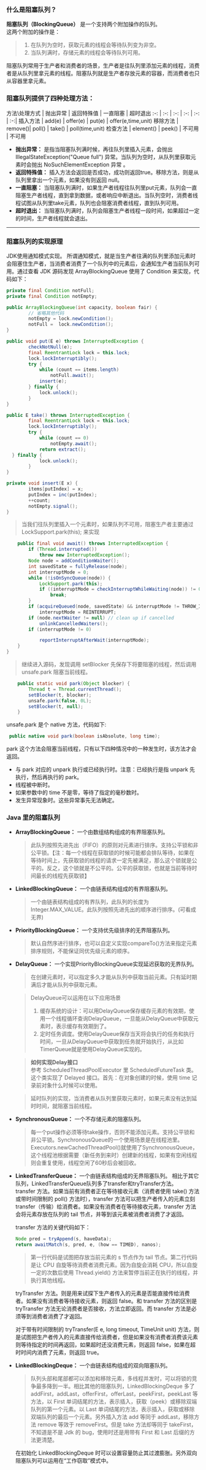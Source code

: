 ### 什么是阻塞队列？
 **阻塞队列（BlockingQueue）** 是一个支持两个附加操作的队列。<br>
这两个附加的操作是：
> 1. 在队列为空时，获取元素的线程会等待队列变为非空。
> 2. 当队列满时，存储元素的线程会等待队列可用。

阻塞队列常用于生产者和消费者的场景，生产者是往队列里添加元素的线程，消费者是从队列里拿元素的线程。阻塞队列就是生产者存放元素的容器，而消费者也只从容器里拿元素。

### 阻塞队列提供了四种处理方法：
方法\处理方式 | 抛出异常 | 返回特殊值 | 一直阻塞 | 超时退出
:-: | :-: | :-: | :-: | :-: | :-:|
插入方法 | 	add(e) | offer(e) | put(e) | offer(e,time,unit) 
移除方法 | remove()| poll() | take() | poll(time,unit)
检查方法 | element() | peek() | 不可用 | 不可用

- **抛出异常：** 是指当阻塞队列满时候，再往队列里插入元素，会抛出 IllegalStateException("Queue full") 异常。当队列为空时，从队列里获取元素时会抛出 NoSuchElementException 异常 。
- **返回特殊值：** 插入方法会返回是否成功，成功则返回true。移除方法，则是从队列里拿出一个元素，如果没有则返回 null。
- **一直阻塞：** 当阻塞队列满时，如果生产者线程往队列里put元素，队列会一直阻塞生产者线程，直到拿到数据，或者响应中断退出。当队列空时，消费者线程试图从队列里take元素，队列也会阻塞消费者线程，直到队列可用。
- **超时退出：** 当阻塞队列满时，队列会阻塞生产者线程一段时间，如果超过一定的时间，生产者线程就会退出。

***

### 阻塞队列的实现原理
JDK使用通知模式实现。
所谓通知模式，就是当生产者往满的队列里添加元素时会阻塞住生产者，当消费者消费了一个队列中的元素后，会通知生产者当前队列可用。通过查看 JDK 源码发现 ArrayBlockingQueue 使用了 Condition 来实现，代码如下：
```java
private final Condition notFull;
private final Condition notEmpty;

public ArrayBlockingQueue(int capacity, boolean fair) {
        // 省略其他代码 
        notEmpty = lock.newCondition();
        notFull =  lock.newCondition();
}

public void put(E e) throws InterruptedException {
        checkNotNull(e);
        final ReentrantLock lock = this.lock;
        lock.lockInterruptibly();
        try {
            while (count == items.length)
                notFull.await();
            insert(e);
        } finally {
            lock.unlock();
        }
}

public E take() throws InterruptedException {
        final ReentrantLock lock = this.lock;
        lock.lockInterruptibly();
        try {
            while (count == 0)
                notEmpty.await();
            return extract();
  } finally {
            lock.unlock();
        }
}

private void insert(E x) {
        items[putIndex] = x;
        putIndex = inc(putIndex);
        ++count;
        notEmpty.signal();
}
```
> 当我们往队列里插入一个元素时，如果队列不可用，阻塞生产者主要通过 LockSupport.park(this); 来实现

```java 
    public final void await() throws InterruptedException {
        if (Thread.interrupted())
            throw new InterruptedException();
        Node node = addConditionWaiter();
        int savedState = fullyRelease(node);
        int interruptMode = 0;
        while (!isOnSyncQueue(node)) {
            LockSupport.park(this);
            if ((interruptMode = checkInterruptWhileWaiting(node)) != 0)
                break;
        }
        if (acquireQueued(node, savedState) && interruptMode != THROW_IE)
            interruptMode = REINTERRUPT;
        if (node.nextWaiter != null) // clean up if cancelled
            unlinkCancelledWaiters();
        if (interruptMode != 0)

            reportInterruptAfterWait(interruptMode);
    }
}
```
> 继续进入源码，发现调用 setBlocker 先保存下将要阻塞的线程，然后调用 unsafe.park 阻塞当前线程。

```java
    public static void park(Object blocker) {
        Thread t = Thread.currentThread();
        setBlocker(t, blocker);
        unsafe.park(false, 0L);
        setBlocker(t, null);
    }
```

unsafe.park 是个 native 方法，代码如下:
``` java 
 public native void park(boolean isAbsolute, long time);
``` 
park 这个方法会阻塞当前线程，只有以下四种情况中的一种发生时，该方法才会返回。
- 与 park 对应的 unpark 执行或已经执行时。注意：已经执行是指 unpark 先执行，然后再执行的 park。
- 线程被中断时。
- 如果参数中的 time 不是零，等待了指定的毫秒数时。
- 发生异常现象时。这些异常事先无法确定。


### Java 里的阻塞队列
- **ArrayBlockingQueue：** 一个由数组结构组成的有界阻塞队列。
  > 此队列按照先进先出（FIFO）的原则对元素进行排序。支持公平锁和非公平锁。【注：每一个线程在获取锁的时候可能都会排队等待，如果在等待时间上，先获取锁的线程的请求一定先被满足，那么这个锁就是公平的。反之，这个锁就是不公平的。公平的获取锁，也就是当前等待时间最长的线程先获取锁】
- **LinkedBlockingQueue：** 一个由链表结构组成的有界阻塞队列。
  > 一个由链表结构组成的有界队列，此队列的长度为Integer.MAX_VALUE。此队列按照先进先出的顺序进行排序。(可看成无界)
- **PriorityBlockingQueue：** 一个支持优先级排序的无界阻塞队列。
  > 默认自然序进行排序，也可以自定义实现compareTo()方法来指定元素排序规则，不能保证同优先级元素的顺序。
- **DelayQueue：** 一个实现PriorityBlockingQueue实现延迟获取的无界队列。
  > 在创建元素时，可以指定多久才能从队列中获取当前元素。只有延时期满后才能从队列中获取元素。
  
  > DelayQueue可以运用在以下应用场景
  > 1. 缓存系统的设计：可以用DelayQueue保存缓存元素的有效期，使用一个线程循环查询DelayQueue，一旦能从DelayQueue中获取元素时，表示缓存有效期到了。
  > 2. 定时任务调度。使用DelayQueue保存当天将会执行的任务和执行时间，一旦从DelayQueue中获取到任务就开始执行，从比如TimerQueue就是使用DelayQueue实现的。
  
  > **如何实现Delay接口**<br>
  > 参考 ScheduledThreadPoolExecutor 里 ScheduledFutureTask 类。这个类实现了 Delayed 接口。首先：在对象创建的时候，使用 time 记录前对象什么时候可以使用。

  > 延时队列的实现，当消费者从队列里获取元素时，如果元素没有达到延时时间，就阻塞当前线程。
  
- **SynchronousQueue：** 一个不存储元素的阻塞队列。
  > 每一个put操作必须等待take操作，否则不能添加元素。支持公平锁和非公平锁。SynchronousQueue的一个使用场景是在线程池里。Executors.newCachedThreadPool()就使用了SynchronousQueue，这个线程池根据需要（新任务到来时）创建新的线程，如果有空闲线程则会重复使用，线程空闲了60秒后会被回收。
- **LinkedTransferQueue：** 一个由链表结构组成的无界阻塞队列。
  相比于其它队列，LinkedTransferQueue队列多了transfer和tryTransfer方法。<br>
  transfer 方法。如果当前有消费者正在等待接收元素（消费者使用 take() 方法或带时间限制的 poll() 方法时），transfer 方法可以把生产者传入的元素立刻 transfer（传输）给消费者。如果没有消费者在等待接收元素，transfer 方法会将元素存放在队列的 tail 节点，并等到该元素被消费者消费了才返回。

  transfer 方法的关键代码如下：
  ```java
  Node pred = tryAppend(s, haveData);
  return awaitMatch(s, pred, e, (how == TIMED), nanos);
  ```
  
  > 第一行代码是试图把存放当前元素的 s 节点作为 tail 节点。第二行代码是让 CPU 自旋等待消费者消费元素。因为自旋会消耗 CPU，所以自旋一定的次数后使用 Thread.yield() 方法来暂停当前正在执行的线程，并执行其他线程。

  tryTransfer 方法。则是用来试探下生产者传入的元素是否能直接传给消费者。如果没有消费者等待接收元素，则返回 false。和 transfer 方法的区别是 tryTransfer 方法无论消费者是否接收，方法立即返回。而 transfer 方法是必须等到消费者消费了才返回。

  对于带有时间限制的 tryTransfer(E e, long timeout, TimeUnit unit) 方法，则是试图把生产者传入的元素直接传给消费者，但是如果没有消费者消费该元素则等待指定的时间再返回，如果超时还没消费元素，则返回 false，如果在超时时间内消费了元素，则返回 true。

- **LinkedBlockingDeque：** 一个由链表结构组成的双向阻塞队列。
  > 队列头部和尾部都可以添加和移除元素，多线程并发时，可以将锁的竞争最多降到一半。相比其他的阻塞队列，LinkedBlockingDeque 多了 addFirst，addLast，offerFirst，offerLast，peekFirst，peekLast 等方法，以 First 单词结尾的方法，表示插入，获取（peek）或移除双端队列的第一个元素。以 Last 单词结尾的方法，表示插入，获取或移除双端队列的最后一个元素。另外插入方法 add 等同于 addLast，移除方法 remove 等效于 removeFirst。但是 take 方法却等同于 takeFirst，不知道是不是 Jdk 的 bug，使用时还是用带有 First 和 Last 后缀的方法更清楚。

  在初始化 LinkedBlockingDeque 时可以设置容量防止其过渡膨胀。另外双向阻塞队列可以运用在“工作窃取”模式中。
